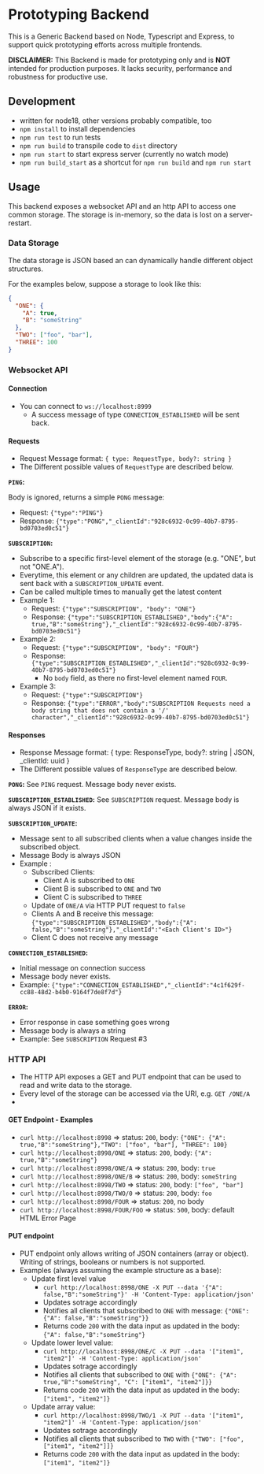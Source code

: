# Prototyping Backend

This is a Generic Backend based on Node, Typescript and Express, to support quick prototyping efforts across multiple 
frontends.

**DISCLAIMER:** This Backend is made for prototyping only and is **NOT** intended for production purposes. 
It lacks security, performance and robustness for productive use.

## Development

- written for node18, other versions probably compatible, too
- `npm install` to install dependencies
- `npm run test` to run tests
- `npm run build` to transpile code to `dist` directory
- `npm run start` to start express server (currently no watch mode)
- `npm run build_start` as a shortcut for `npm run build` and `npm run start`

## Usage

This backend exposes a websocket API and an http API to access one common storage. 
The storage is in-memory, so the data is lost on a server-restart.

### Data Storage

The data storage is JSON based an can dynamically handle different object structures.

For the examples below, suppose a storage to look like this:

```JSON
{
  "ONE": {
    "A": true,
    "B": "someString"
  },
  "TWO": ["foo", "bar"],
  "THREE": 100
}
```

### Websocket API

#### Connection
- You can connect to `ws://localhost:8999`
  - A success message of type `CONNECTION_ESTABLISHED` will be sent back.

#### Requests
- Request Message format: `{ type: RequestType, body?: string }`
- The Different possible values of `RequestType` are described below.

**`PING`:** 

Body is ignored, returns a simple `PONG` message: 
- Request: `{"type":"PING"}`
- Response: `{"type":"PONG","_clientId":"928c6932-0c99-40b7-8795-bd0703ed0c51"}`

**`SUBSCRIPTION`:** 
- Subscribe to a specific first-level element of the storage (e.g. "ONE", but not "ONE.A"). 
- Everytime, this element or any children are updated, the updated data is sent back with a `SUBSCRIPTION_UPDATE` event.
- Can be called multiple times to manually get the latest content 
- Example 1: 
  - Request: `{"type":"SUBSCRIPTION", "body": "ONE"}`
  - Response: `{"type":"SUBSCRIPTION_ESTABLISHED","body":{"A": true,"B":"someString"},"_clientId":"928c6932-0c99-40b7-8795-bd0703ed0c51"}`
- Example 2: 
  - Request: `{"type":"SUBSCRIPTION", "body": "FOUR"}`
  - Response: `{"type":"SUBSCRIPTION_ESTABLISHED","_clientId":"928c6932-0c99-40b7-8795-bd0703ed0c51"}`
    - No `body` field, as there no first-level element named `FOUR`.
- Example 3:
  - Request: `{"type":"SUBSCRIPTION"}`
  - Response: `{"type":"ERROR","body":"SUBSCRIPTION Requests need a body string that does not contain a '/' character","_clientId":"928c6932-0c99-40b7-8795-bd0703ed0c51"}`


#### Responses
- Response Message format: { type: ResponseType, body?: string | JSON, _clientId: uuid }
- The Different possible values of `ResponseType` are described below.

**`PONG`:** See `PING` request. Message body never exists.

**`SUBSCRIPTION_ESTABLISHED`:** See `SUBSCRIPTION` request. Message body is always JSON if it exists.

**`SUBSCRIPTION_UPDATE`:**

- Message sent to all subscribed clients when a value changes inside the subscribed object.
- Message Body is always JSON
- Example :
  - Subscribed Clients:
    - Client A is subscribed to `ONE`
    - Client B is subscribed to `ONE` and `TWO`
    - Client C is subscribed to `THREE`
  - Update of `ONE/A` via HTTP PUT request to `false`
  - Clients A and B receive this message: `{"type":"SUBSCRIPTION_ESTABLISHED","body":{"A": false,"B":"someString"},"_clientId":"<Each Client's ID>"}`
  - Client C does not receive any message

**`CONNECTION_ESTABLISHED`:**
- Initial message on connection success
- Message body never exists.
- Example: `{"type":"CONNECTION_ESTABLISHED","_clientId":"4c1f629f-cc88-48d2-b4b0-9164f7de8f7d"}`

**`ERROR`:**
- Error response in case something goes wrong
- Message body is always a string
- Example: See `SUBSCRIPTION` Request #3


### HTTP API

- The HTTP API exposes a GET and PUT endpoint that can be used to read and write data to the storage.
- Every level of the storage can be accessed via the URI, e.g. `GET /ONE/A`
- 

#### GET Endpoint - Examples

- `curl http://localhost:8998` => status: `200`, body: `{"ONE": {"A": true,"B":"someString"},"TWO": ["foo", "bar"], "THREE": 100}` 
- `curl http://localhost:8998/ONE` => status: `200`, body: `{"A": true,"B":"someString"}` 
- `curl http://localhost:8998/ONE/A` => status: `200`, body: `true` 
- `curl http://localhost:8998/ONE/B` => status: `200`, body: `someString` 
- `curl http://localhost:8998/TWO` => status: `200`, body: `["foo", "bar"]` 
- `curl http://localhost:8998/TWO/0` => status: `200`, body: `foo` 
- `curl http://localhost:8998/FOUR` => status: `200`, no body
- `curl http://localhost:8998/FOUR/FOO` => status: `500`, body: default HTML Error Page

#### PUT endpoint
- PUT endpoint only allows writing of JSON containers (array or object). Writing of strings, booleans or numbers is not supported.
- Examples (always assuming the example structure as a base):
  - Update first level value
    - `curl http://localhost:8998/ONE -X PUT --data '{"A": false,"B":"someString"}' -H 'Content-Type: application/json'`
    - Updates sotrage accordingly
    - Notifies all clients that subscribed to `ONE` with message: `{"ONE": {"A": false,"B":"someString"}}`
    - Returns code `200` with the data input as updated in the body: `{"A": false,"B":"someString"}`
  - Update lower level value:
    - `curl http://localhost:8998/ONE/C -X PUT --data '["item1", "item2"]' -H 'Content-Type: application/json'`
    - Updates sotrage accordingly
    - Notifies all clients that subscribed to `ONE` with `{"ONE": {"A": true,"B":"someString", "C": ["item1", "item2"]}}`
    - Returns code `200` with the data input as updated in the body: `["item1", "item2"]}`
  - Update array value:
    - `curl http://localhost:8998/TWO/1 -X PUT --data '["item1", "item2"]' -H 'Content-Type: application/json'`
    - Updates sotrage accordingly
    - Notifies all clients that subscribed to `TWO` with `{"TWO": ["foo", ["item1", "item2"]]}`
    - Returns code `200` with the data input as updated in the body: `["item1", "item2"]}`
